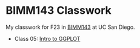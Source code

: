 # BIMM143 Classwork

My classwork for F23 in [BIMM143](https://bioboot.github.io/bimm143_F23/schedule/) at UC San Diego.

- Class 05: [Intro to GGPLOT](https://github.com/ebvo/bimm143_github/blob/main/class05/class05.pdf)
